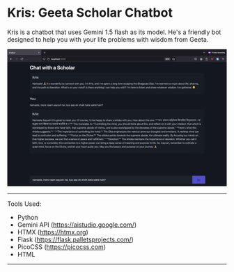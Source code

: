# Kris: Geeta Scholar Chatbot

Kris is a chatbot that uses Gemini 1.5 flash as its model.
He's a friendly bot designed to help you with your life problems with wisdom from Geeta.

![Screenshot](./chatbot_UI.png)

---

Tools Used:

- Python
- Gemini API (https://aistudio.google.com/)
- HTMX (https://htmx.org)
- Flask (https://flask.palletsprojects.com/)
- PicoCSS (https://picocss.com)
- HTML

---
